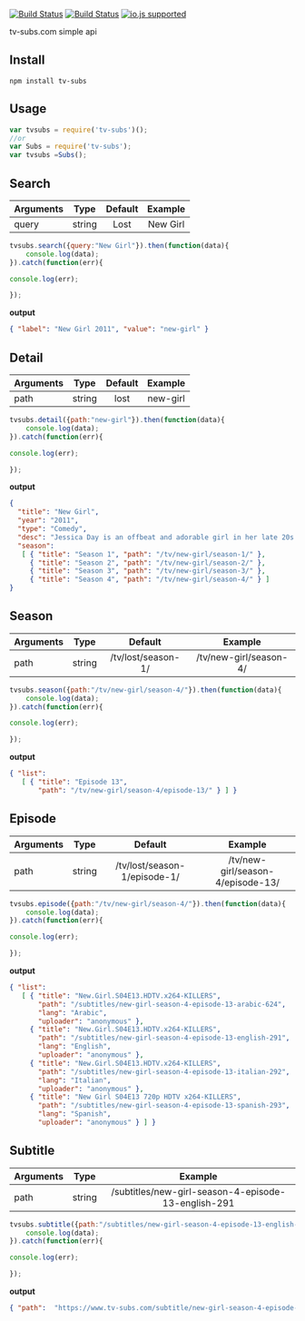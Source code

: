 [![Build Status](http://img.shields.io/travis/ayhankuru/tv-subs.svg?style=flat-square)](https://travis-ci.org/ayhankuru/tv-subs) [![Build Status](https://img.shields.io/david/ayhankuru/tv-subs.svg?style=flat-square)](https://david-dm.org/ayhankuru/tv-subs) [![io.js supported](https://img.shields.io/badge/io.js-supported-green.svg?style=flat-square)](https://iojs.org)






tv-subs.com simple api


## Install

```
npm install tv-subs
```

## Usage


```js
var tvsubs = require('tv-subs')();
//or
var Subs = require('tv-subs');
var tvsubs =Subs();
```


## Search


| Arguments     | Type          | Default       | Example       | 
| ------------- |:-------------:|:-------------:|:-------------:|
| query         | string        | Lost          |  New Girl     |


```js
tvsubs.search({query:"New Girl"}).then(function(data){
    console.log(data);
}).catch(function(err){

console.log(err);

});

```

**output**

```json
{ "label": "New Girl 2011", "value": "new-girl" }

```



## Detail


| Arguments     | Type          | Default       | Example       | 
| ------------- |:-------------:|:-------------:|:-------------:|
| path         | string        | lost          |  new-girl     |


```js
tvsubs.detail({path:"new-girl"}).then(function(data){
    console.log(data);
}).catch(function(err){

console.log(err);

});

```

**output**

```json
{
  "title": "New Girl",
  "year": "2011",
  "type": "Comedy",
  "desc": "Jessica Day is an offbeat and adorable girl in her late 20s who, after a bad breakup, moves in with three single guys. Goofy, positive, vulnerable and honest to a fault, Jess has faith in people, even when she shouldn\'t. Although she\'s dorky and awkward, she\'s comfortable in her own skin. More prone to friendships with women, she\'s not used to hanging with the boys—especially at home.",
  "season": 
   [ { "title": "Season 1", "path": "/tv/new-girl/season-1/" },
     { "title": "Season 2", "path": "/tv/new-girl/season-2/" },
     { "title": "Season 3", "path": "/tv/new-girl/season-3/" },
     { "title": "Season 4", "path": "/tv/new-girl/season-4/" } ]
}

```

## Season


| Arguments     | Type          | Default       | Example       | 
| ------------- |:-------------:|:-------------:|:-------------:|
| path         | string        | /tv/lost/season-1/         |  /tv/new-girl/season-4/     |


```js
tvsubs.season({path:"/tv/new-girl/season-4/"}).then(function(data){
    console.log(data);
}).catch(function(err){

console.log(err);

});

```

**output**

```json
{ "list": 
   [ { "title": "Episode 13",
       "path": "/tv/new-girl/season-4/episode-13/" } ] }


```


## Episode


| Arguments     | Type          | Default       | Example       | 
| ------------- |:-------------:|:-------------:|:-------------:|
| path         | string        | /tv/lost/season-1/episode-1/         |  /tv/new-girl/season-4/episode-13/     |


```js
tvsubs.episode({path:"/tv/new-girl/season-4/"}).then(function(data){
    console.log(data);
}).catch(function(err){

console.log(err);

});

```

**output**

```json
{ "list": 
   [ { "title": "New.Girl.S04E13.HDTV.x264-KILLERS",
       "path": "/subtitles/new-girl-season-4-episode-13-arabic-624",
       "lang": "Arabic",
       "uploader": "anonymous" },
     { "title": "New.Girl.S04E13.HDTV.x264-KILLERS",
       "path": "/subtitles/new-girl-season-4-episode-13-english-291",
       "lang": "English",
       "uploader": "anonymous" },
     { "title": "New.Girl.S04E13.HDTV.x264-KILLERS",
       "path": "/subtitles/new-girl-season-4-episode-13-italian-292",
       "lang": "Italian",
       "uploader": "anonymous" },
     { "title": "New Girl S04E13 720p HDTV x264-KILLERS",
       "path": "/subtitles/new-girl-season-4-episode-13-spanish-293",
       "lang": "Spanish",
       "uploader": "anonymous" } ] }
```

## Subtitle


| Arguments     | Type          |  Example       | 
| ------------- |:-------------:|:-------------:|
| path         | string        |  /subtitles/new-girl-season-4-episode-13-english-291    |


```js
tvsubs.subtitle({path:"/subtitles/new-girl-season-4-episode-13-english-291"}).then(function(data){
    console.log(data);
}).catch(function(err){

console.log(err);

});


```

**output**

```json
{ "path":  "https://www.tv-subs.com/subtitle/new-girl-season-4-episode-13-english-291.zip" }
```

